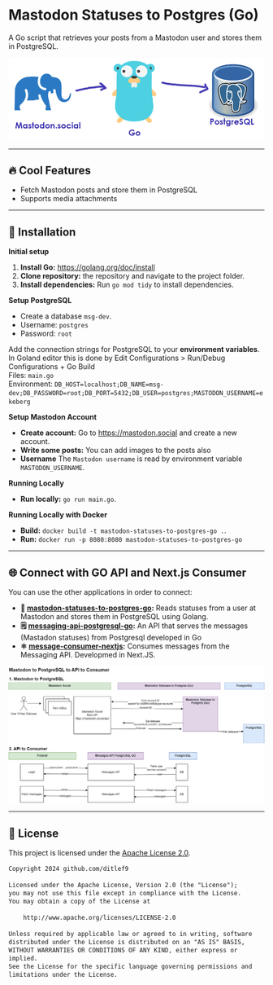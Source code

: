 # Mastodon Statuses to Postgres (Go)


A Go script that retrieves your posts from a Mastodon user and stores them in PostgreSQL.

![Mastodon Statuses to Postgres (Go) Logo](docs/mastodon-status-to-postgres-go-logo.png)


---

## 🔥 Cool Features
* Fetch Mastodon posts and store them in PostgreSQL
* Supports media attachments
--- 

## 🚀 Installation

**Initial setup**<br>
1. **Install Go:** https://golang.org/doc/install
2. **Clone repository:** the repository and navigate to the project folder.
3. **Install dependencies:** Run `go mod tidy` to install dependencies.

**Setup PostgreSQL**<br>
* Create a database `msg-dev`.
* Username: `postgres`
* Password: `root`

Add the connection strings for PostgreSQL to your **environment variables**.
In Goland editor this is done by
Edit Configurations > Run/Debug Configurations + Go Build<br>
Files: `main.go`<br>
Environment: `DB_HOST=localhost;DB_NAME=msg-dev;DB_PASSWORD=root;DB_PORT=5432;DB_USER=postgres;MASTODON_USERNAME=ekeberg`<br>

**Setup Mastodon Account**<br>
* **Create account:** Go to https://mastodon.social and create a new account. <br>
* **Write some posts:** You can add images to the posts also
* **Username** The `Mastodon username` is read by environment variable `MASTODON_USERNAME`.


**Running Locally**<br>
* **Run locally:** `go run main.go`.


**Running Locally with Docker**<br>
* **Build:** `docker build -t mastodon-statuses-to-postgres-go .`.
* **Run:** `docker run -p 8080:8080 mastodon-statuses-to-postgres-go`




---

## 🌐 Connect with GO API and Next.js Consumer

You can use the other applications in order to connect:

* **🐘 [mastodon-statuses-to-postgres-go](https://github.com/ditlef9/mastodon-statuses-to-postgres-go):** Reads statuses from a user at Mastodon and stores them in PostgreSQL using Golang.
* **🗒️ [messaging-api-postgresql-go](https://github.com/ditlef9/messaging-api-postgresql-go):** An API that serves the messages (Mastadon statuses) from Postgresql developed in Go
* **⚛️ [message-consumer-nextjs](https://github.com/ditlef9/message-consumer-nextjs):** Consumes messages from the Messaging API. Developmed in Next.JS.


![Mastodon to PostgreSQL to API to Consumer](docs/Mastodon-to-PostgreSQL-to-API-to-Consumer.drawio.png)


---

## 📖 License

This project is licensed under the
[Apache License 2.0](https://www.apache.org/licenses/LICENSE-2.0).

```
Copyright 2024 github.com/ditlef9

Licensed under the Apache License, Version 2.0 (the "License");
you may not use this file except in compliance with the License.
You may obtain a copy of the License at

    http://www.apache.org/licenses/LICENSE-2.0

Unless required by applicable law or agreed to in writing, software
distributed under the License is distributed on an "AS IS" BASIS,
WITHOUT WARRANTIES OR CONDITIONS OF ANY KIND, either express or implied.
See the License for the specific language governing permissions and
limitations under the License.
```